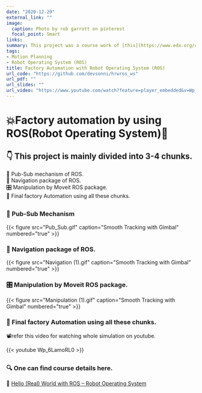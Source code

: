 ```yaml
---
date: "2020-12-29"
external_link: ""
image:
  caption: Photo by rob garrott on pinterest
  focal_point: Smart
links:
summary: This project was a course work of [this](https://www.edx.org/course/hello-real-world-with-ros-robot-operating-system) course. Project consists of setting up **Pub-Sub** mechanism for communicating between two ROS nodes, modifying **URDF** model of factory, ROS **Navigation stack** for navigating turtle bot in factory environment, manipulation of robotic arm by ROS **MoveIt** package and behaviour setup with **FlexBE App** state machine. 
tags:
- Motion Planning
- Robot Operating System (ROS)
title: Factory Automation with Robot Operating System (ROS)
url_code: "https://github.com/devsonni/hrwros_ws"
url_pdf: ""
url_slides: ""
url_video: "https://www.youtube.com/watch?feature=player_embedded&v=Wp_6LamoRL0"
---
```


# 💥Factory automation by using ROS(Robot Operating System)🤖        

##  👇 This project is mainly divided into 3-4 chunks.       
 🤝 Pub-Sub mechanism of ROS.     
 🧭 Navigation package of ROS.     
 🎛️ Manipulation by Moveit ROS package.     
 🙌 Final factory Automation using all these chunks.         
##          

### 🤝 Pub-Sub Mechanism           
{{< figure src="Pub_Sub.gif" caption="Smooth Tracking with Gimbal" numbered="true" >}}

### 🧭 Navigation package of ROS.              
{{< figure src="Navigation (1).gif" caption="Smooth Tracking with Gimbal" numbered="true" >}}            

### 🎛️ Manipulation by Moveit ROS package.                  
{{< figure src="Manipulation (1).gif" caption="Smooth Tracking with Gimbal" numbered="true" >}}         

### 🙌 Final factory Automation using all these chunks.                
📽️refer this video for watching whole simulation on youtube.                   

{{< youtube Wp_6LamoRL0 >}}  

##       
### 🔍 One can find course details here.     
  📍 [Hello (Real) World with ROS – Robot Operating System](https://www.edx.org/course/hello-real-world-with-ros-robot-operating-system)

